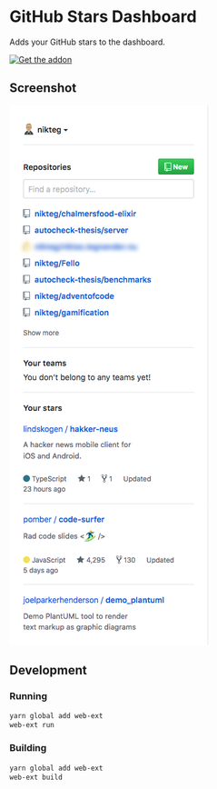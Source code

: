 GitHub Stars Dashboard
======================

Adds your GitHub stars to the dashboard.

[![Get the addon](https://addons.cdn.mozilla.net/static/img/addons-buttons/AMO-button_1.png)](https://addons.mozilla.org/firefox/addon/github-stars-dashboard/)

## Screenshot

![Screenshot](docs/screenshot.png)

## Development

### Running

```
yarn global add web-ext
web-ext run
```

### Building

```
yarn global add web-ext
web-ext build
```